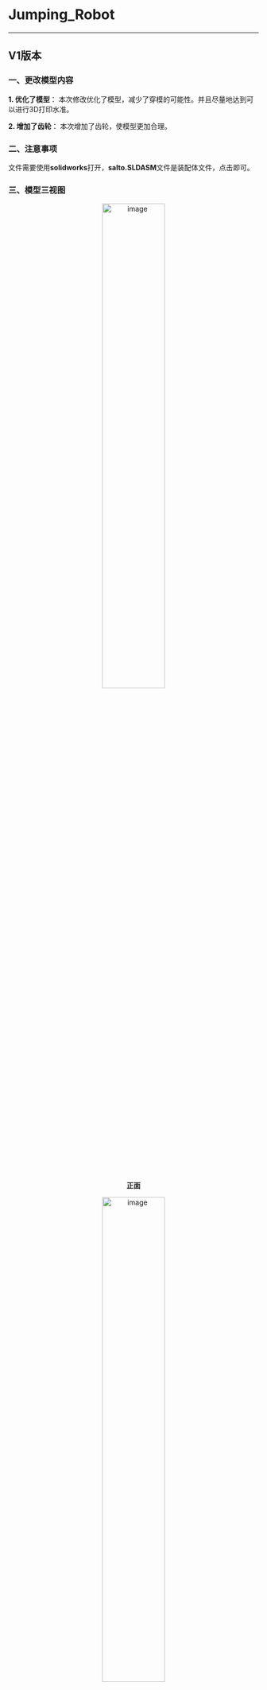 # Jumping_Robot
---
## V1版本

### 一、更改模型内容

**1. 优化了模型**：
本次修改优化了模型，减少了穿模的可能性。并且尽量地达到可以进行3D打印水准。

**2. 增加了齿轮**：
本次增加了齿轮，使模型更加合理。

### 二、注意事项
文件需要使用**solidworks**打开，**salto.SLDASM**文件是装配体文件，点击即可。

### 三、模型三视图
<div align="center">
<img src="https://github.com/user-attachments/assets/488f8b35-98ed-42ae-9960-881b05e5f7d0" alt="image" width="50%" height="auto" style="display: block; margin: 0 auto;">
</div>
<p align="center"><b>正面</b></p>


<div align="center">
<img src="https://github.com/user-attachments/assets/705748d2-c978-419c-b853-431b292c02c4" alt="image" width="50%" height="auto" style="display: block; margin: 0 auto;">
</div>
<p align="center"><b>侧面<b></p>


<div align="center">
<img src="https://github.com/user-attachments/assets/b6d5c13b-b7e8-4324-bf86-fe82a7b63789" alt="image" width="50%" height="auto" style="display: block; margin: 0 auto;">
</div>
<p align="center"><b>上面<b></p>

---
## V2版本
### 一、更改模型内容

**1. 扩大孔径**：
本次扩大了部分孔径大小以便添加轴承。

**2. 优化模型**：
减少了穿模的可能性，并且对部分零件增加厚度以便达到3D打印水准。
